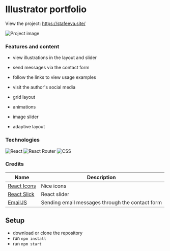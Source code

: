 # Illustrator portfolio

View the project: <https://stafeeva.site/>

![Project image](https://github.com/T-Nick-13/lfcstat/blob/main/src/images/light/screen.jpg)

### Features and content

- view illustrations in the layout and slider
- send messages via the contact form
- follow the links to view usage examples
- visit the author's social media

- grid layout
- animations
- image slider
- adaptive layout

### Technologies

![React](https://img.shields.io/badge/react-%2320232a.svg?style=for-the-badge&logo=react&logoColor=%2361DAFB)
![React Router](https://img.shields.io/badge/React_Router-CA4245?style=for-the-badge&logo=react-router&logoColor=white)
![CSS](https://img.shields.io/badge/CSS3-1572B6?style=for-the-badge&logo=css3&logoColor=white)

### Credits

| Name | Description|
| --- | --- |
| [React Icons](https://react-icons.github.io/react-icons) | Nice icons |
| [React Slick](https://react-slick.neostack.com/) | React slider |
| [EmailJS](https://www.emailjs.com/) | Sending email messages through the contact form |

## Setup

- download or clone the repository
- run ```npm install```
- run ```npm start```

